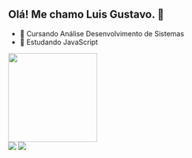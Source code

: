 ## Olá! Me chamo Luis Gustavo. 👋

- 🔭 Cursando Análise Desenvolvimento de Sistemas
- 📖 Estudando JavaScript

<div>
  <a href="https://github.com/LuisGustavo187">
  <img height="180em" src="https://github-readme-stats.vercel.app/api?username=luisgustavo187&show_icons=true&theme=tokyonight&include_all_commits=true&count_private=true"/>
</div>
  

  <div>
  <a href = "mailto:luis-gustavo187@hotmail.com"><img src="https://img.shields.io/badge/Microsoft_Outlook-0078D4?style=for-the-badge&logo=microsoft-outlook&logoColor=white" target="_blank"></a>
  <a href="https://www.linkedin.com/in/luisgustavosilvasantos/" target="_blank"><img src="https://img.shields.io/badge/-LinkedIn-%230077B5?style=for-the-badge&logo=linkedin&logoColor=white" target="_blank"></a> 
  </div>
 
